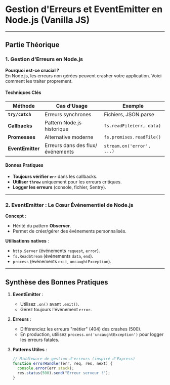 # **Gestion d'Erreurs et EventEmitter en Node.js (Vanilla JS)**

---

## **Partie Théorique**

### **1. Gestion d'Erreurs en Node.js**

**Pourquoi est-ce crucial ?**  
En Node.js, les erreurs non gérées peuvent crasher votre application. Voici comment les traiter proprement.

#### **Techniques Clés**

| Méthode          | Cas d'Usage                      | Exemple                   |
| ---------------- | -------------------------------- | ------------------------- |
| **`try/catch`**  | Erreurs synchrones               | Fichiers, JSON.parse      |
| **Callbacks**    | Pattern Node.js historique       | `fs.readFile(err, data)`  |
| **Promesses**    | Alternative moderne              | `fs.promises.readFile()`  |
| **EventEmitter** | Erreurs dans des flux/événements | `stream.on('error', ...)` |

#### **Bonnes Pratiques**

- **Toujours vérifier `err`** dans les callbacks.
- **Utiliser `throw`** uniquement pour les erreurs critiques.
- **Logger les erreurs** (console, fichier, Sentry).

---

### **2. EventEmitter : Le Cœur Événementiel de Node.js**

**Concept** :

- Hérité du pattern **Observer**.
- Permet de créer/gérer des événements personnalisés.

**Utilisations natives** :

- `http.Server` (événements `request`, `error`).
- `fs.ReadStream` (événements `data`, `end`).
- `process` (événements `exit`, `uncaughtException`).

---

## **Synthèse des Bonnes Pratiques**

1. **EventEmitter** :

   - Utilisez `.on()` avant `.emit()`.
   - Gérez toujours l'événement `error`.

2. **Erreurs** :

   - Différenciez les erreurs "métier" (404) des crashes (500).
   - En production, utilisez `process.on('uncaughtException')` pour logger les erreurs fatales.

3. **Patterns Utiles** :
   ```javascript
   // Middleware de gestion d'erreurs (inspiré d'Express)
   function errorHandler(err, req, res, next) {
     console.error(err.stack);
     res.status(500).send("Erreur serveur !");
   }
   ```
